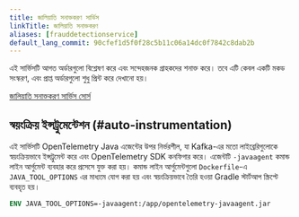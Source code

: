 ```yaml
---
title: জালিয়াতি সনাক্তকরণ সার্ভিস
linkTitle: জালিয়াতি সনাক্তকরণ
aliases: [frauddetectionservice]
default_lang_commit: 90cfef1d5f0f28c5b11c06a14dc0f7842c8dab2b
---
```


এই সার্ভিসটি আগত অর্ডারগুলো বিশ্লেষণ করে এবং সন্দেহজনক গ্রাহকদের শনাক্ত করে। তবে এটি কেবল একটি মকড সংস্করণ, এবং প্রাপ্ত অর্ডারগুলো শুধু প্রিন্ট করে দেখানো হয়।

[জালিয়াতি সনাক্তকরণ সার্ভিস সোর্স](https://github.com/open-telemetry/opentelemetry-demo/blob/main/src/fraud-detection/)

## স্বয়ংক্রিয় ইন্সট্রুমেন্টেশন (#auto-instrumentation)

এই সার্ভিসটি OpenTelemetry Java এজেন্টের উপর নির্ভরশীল, যা Kafka-এর মতো লাইব্রেরিগুলোকে স্বয়ংক্রিয়ভাবে ইন্সট্রুমেন্ট করে এবং OpenTelemetry SDK কনফিগার করে। এজেন্টটি `-javaagent` কমান্ড লাইন আর্গুমেন্ট ব্যবহার করে প্রসেসে যুক্ত করা হয়। কমান্ড লাইন আর্গুমেন্টগুলো `Dockerfile`-এ `JAVA_TOOL_OPTIONS` এর মাধ্যমে যোগ করা হয় এবং স্বয়ংক্রিয়ভাবে তৈরি হওয়া Gradle স্টার্টআপ স্ক্রিপ্টে ব্যবহৃত হয়।

```dockerfile
ENV JAVA_TOOL_OPTIONS=-javaagent:/app/opentelemetry-javaagent.jar
```
